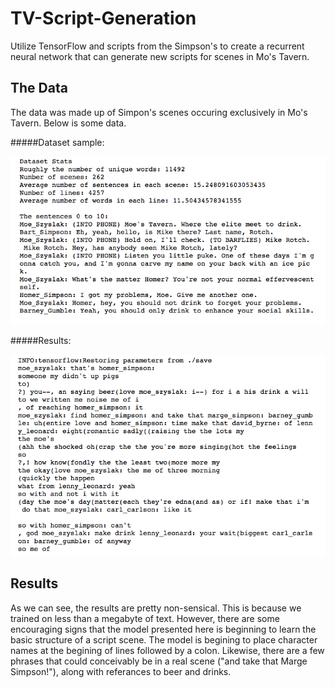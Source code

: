 # TV-Script-Generation
Utilize TensorFlow and scripts from the Simpson's to create a recurrent neural network that can generate new scripts for scenes in Mo's Tavern.

## The Data
The data was made up of Simpon's scenes occuring exclusively in Mo's Tavern. Below is some data.

#####Dataset sample:

![alt text](https://github.com/SrahSrah/TV-Script-Generation/blob/master/tv-script%20dataset.png)

#####Results:

![alt text](https://github.com/SrahSrah/TV-Script-Generation/blob/master/tv-script%20results.png)

## Results
As we can see, the results are pretty non-sensical. This is because we trained on less than a megabyte of text. However, there are some encouraging signs that the model presented here is beginning to learn the basic structure of a script scene. The model is begining to place character names at the begining of lines followed by a colon. Likewise, there are a few phrases that could conceivably be in a real scene ("and take that Marge Simpson!"), along with referances to beer and drinks. 
